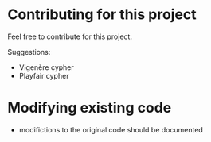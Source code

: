# Contributing for this project

Feel free to contribute for this project.  

Suggestions:

+ Vigenère cypher
+ Playfair cypher

# Modifying existing code

+ modifictions to the original code should be documented
